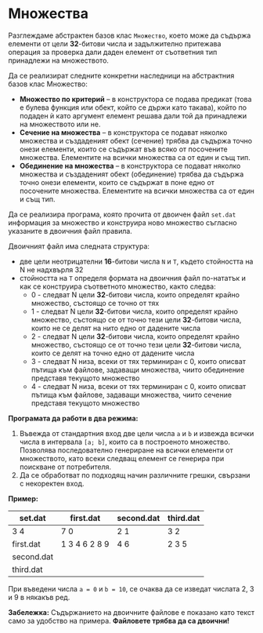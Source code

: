 # Множества

Разглеждаме абстрактен базов клас `Множество`, което може да съдържа елементи от цели **32**-битови числа и задължително притежава операция за проверка дали даден елемент от съответния тип принадлежи на множеството.

Да се реализират следните конкретни наследници на абстрактния базов клас Множество:

- **Множество по критерий** – в конструктора се подава предикат (това е булева функция или обект, който се държи като такава), който по подаден ѝ като аргумент елемент решава дали той да принадлежи на множеството или не.
- **Сечение на множества** – в конструктора се подават няколко множества и създаденият обект (сечение) трябва да съдържа точно онези елементи, които се съдържат във всяко от посочените множества. Елементите на всички множества са от един и същ тип.
- **Обединение на множества** – в конструктора се подават няколко множества и създаденият обект (обединение) трябва да съдържа точно онези елементи, които се съдържат в поне едно от посочените множества. Елементите на всички множества са от един и същ тип.

Да се реализира програма, която прочита от двоичeн файл `set.dat` информация за множество и конструира ново множество съгласно указаните в двоичния файл правила.

Двоичният файл има следната структура:
- две цели неотрицателни **16**-битови числа `N` и `Т`, където стойността на N не надхвърля 32
- стойността на `T` определя формата на двоичния файл по-нататък и как се конструира съответното множество, както следва:
	- 0 - следват N цели **32**-битови числа, които определят крайно множество, състоящо се точно от тях
	- 1 - следват N цели **32**-битови числа, които определят крайно множество, състоящо се от  точно тези цели **32**-битови числа, които не се делят на нито едно от дадените числа
	- 2 - следват N цели **32**-битови числа, които определят крайно множество, състоящо се от  точно тези цели **32**-битови числа, които се делят на точно едно от дадените числа
	- 3 - следват N низа, всеки от тях терминиран с 0, които описват пътища към файлове, задаващи множества, чиито обединение представя текущото множество
	- 4 - следват N низа, всеки от тях терминиран с 0, които описват пътища към файлове, задаващи множества, чиито сечение представя текущото множество

**Програмата да работи в два режима:**

1. Въвежда от стандартния вход две цели числа `a` и `b` и извежда всички числа в интервала `[a; b]`, които са в построеното множество.
Позволява последователно генериране на всички елементи от множеството, като всеки следващ елемент се генерира при поискване от потребителя.
2. Да се обработват по подходящ начин различните грешки, свързани с некоректен вход.

**Пример:**

| set.dat 			| first.dat			| second.dat		| third.dat			|
| ----------------- | ----------------- | ----------------- | ----------------- |
| 3 4				| 7 0				| 2 1				| 3 2				|
| first.dat			| 1 3 4 6 2 8 9		| 4 6				| 2 3 5				|
| second.dat		|					|					|					|
| third.dat			|					|					|					|

При въведени числа `a = 0` и `b = 10`, се очаква да се изведат числата 2, 3 и 9 в някакъв ред. 

**Забележка:** Съдържанието на двоичните файлове е показано като текст само за удобство на примера. **Файловете трябва да са двоични!**
